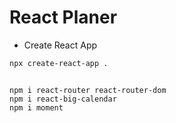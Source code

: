 # React Planer

+ Create React App

```
npx create-react-app .
```

## 

```
npm i react-router react-router-dom
npm i react-big-calendar
npm i moment
```
